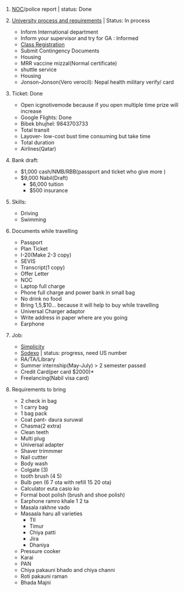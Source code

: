 1. [NOC](https://noc.moest.gov.np/profile)/police report | status: Done
2. [University process and requirements](https://www.usd.edu/Admissions-and-Aid/International-Admissions/International-Graduate-Student-Checklist) | Status: In process
    * Inform International department
    * Inform your supervisor and try for GA : Informed
    * [Class Registration](https://my.usd.edu/uPortal/f/welcome/normal/render.uP)
    * Submit Contingency Documents
    * Housing
    * MRR vaccine mizzal(Normal certificate)
    * shuttle service
    * Housing
    * Jonson-Jonson(Vero verocil): Nepal health military verify/ card
3. Ticket: Done
    * Open icgnotivemode because if you open multiple time prize will increase
    * Google Flights: Done
    * Bibek bhujhel: 9843703733
    * Total transit
    * Layover- low-cost bust time consuming but take time
    * Total duration
    * Airlines(Qatar)
4. Bank draft: 
    * $1,000 cash/NMB/RBB(passport and ticket who give more )
    * $9,000 Nabil(Draft)
       * $6,000 tuition
       * $500 insurance
5. Skills:
    * Driving
    * Swimming

6. Documents while travelling
    * Passport
    * Plan Ticket
    * I-20(Make 2-3 copy)
    * SEVIS 
    * Transcript(1 copy)
    * Offer Letter
    * NOC
    * Laptop full charge
    * Phone full charge and power bank in small bag
    * No drink no food
    * Bring $1,$5,$10... because it will help to buy while travelling
    * Universal Charger adaptor
    * Write address in paper where are you going
    * Earphone
   
8. Job:
    * [Simplicity](https://www.symplicity.com/?fbclid=IwAR2kD8iglqa3rhMBSsuIsW0gb6DzPBofka8D8nXGNNqnPOOhGmUhWtXXEIM)
    * [Sodexo](https://login.icims.com/u/login/identifier?state=hqFo2SA2bWJhNDRhUHlJTXNxRTEybG4yUklsZlhWZ1Z6OFBHNqFur3VuaXZlcnNhbC1sb2dpbqN0aWTZIDctc1ZVaEZ4MzRsQmUtTkg0bW1oTFVsbG9NWHFwdlByo2NpZNkgS0pBOTVEeEhPUE5PNTZVYU5SZFJZNTdwem42Q01IY22lb3JnaWS0b3JnX3lwSERZQVdBU01vR200b0enb3JnbmFtZaZzb2RleG8) | status: progress, need US number
    * RA/TA/Library
    * Summer internship(May-July) > 2 semester passed
    * Credit Card(per card $2000)*
    * Freelancing(Nabil visa card)
9. Requirements to bring
    * 2 check in bag
    * 1 carry bag
    * 1 bag pack
    * Coat pant- daura suruwal
    * Chasma(2 extra)
    * Clean teeth
    * Multi plug 
    * Universal adapter 
    * Shaver trimmmer 
    * Nail cuttter
    * Body wash
    * Colgate (3)
    * tooth brush (4 5)
    * Bulb pen (6 7 ota with refill 15 20 ota)
    * Calculator euta casio ko
    * Formal boot polish (brush and  shoe polish)
    * Earphone ramro khale 1 2 ta
    * Masala rakhne vado
    * Masaala haru all varieties 
        * TIl
        * Timur
        * Chiya patti
        * Jira 
        * Dhaniya
    * Pressure cooker
    * Karai
    * PAN
    * Chiya pakauni bhado and chiya channi
    * Roti pakauni raman
    * Bhada Majni

